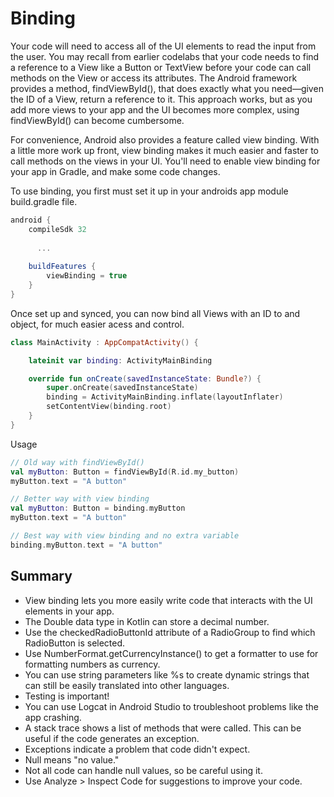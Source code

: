 # Binding

Your code will need to access all of the UI elements to read the input from the user. You may recall from earlier codelabs that your code needs to find a reference to a View like a Button or TextView before your code can call methods on the View or access its attributes. The Android framework provides a method, findViewById(), that does exactly what you need—given the ID of a View, return a reference to it. This approach works, but as you add more views to your app and the UI becomes more complex, using findViewById() can become cumbersome.

For convenience, Android also provides a feature called view binding. With a little more work up front, view binding makes it much easier and faster to call methods on the views in your UI. You'll need to enable view binding for your app in Gradle, and make some code changes.


To use binding, you first must set it up in your androids app module build.gradle file.

``` build.gradle
android {
    compileSdk 32
    
      ...
    
    buildFeatures {
        viewBinding = true
    }
}
```

Once set up and synced, you can now bind all Views with an ID to and object, for much easier acess and control.

```Kotlin
class MainActivity : AppCompatActivity() {

    lateinit var binding: ActivityMainBinding

    override fun onCreate(savedInstanceState: Bundle?) {
        super.onCreate(savedInstanceState)
        binding = ActivityMainBinding.inflate(layoutInflater)
        setContentView(binding.root)
    }
}
```

Usage

```Kotlin
// Old way with findViewById()
val myButton: Button = findViewById(R.id.my_button)
myButton.text = "A button"

// Better way with view binding
val myButton: Button = binding.myButton
myButton.text = "A button"

// Best way with view binding and no extra variable
binding.myButton.text = "A button"
```

## Summary

- View binding lets you more easily write code that interacts with the UI elements in your app.
- The Double data type in Kotlin can store a decimal number.
- Use the checkedRadioButtonId attribute of a RadioGroup to find which RadioButton is selected.
- Use NumberFormat.getCurrencyInstance() to get a formatter to use for formatting numbers as currency.
- You can use string parameters like %s to create dynamic strings that can still be easily translated into other languages.
- Testing is important!
- You can use Logcat in Android Studio to troubleshoot problems like the app crashing.
- A stack trace shows a list of methods that were called. This can be useful if the code generates an exception.
- Exceptions indicate a problem that code didn't expect.
- Null means "no value."
- Not all code can handle null values, so be careful using it.
- Use Analyze > Inspect Code for suggestions to improve your code.
